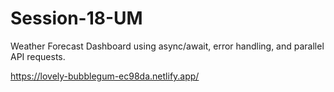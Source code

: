 # Session-18-UM

Weather Forecast Dashboard using async/await, error handling, and parallel API requests.

https://lovely-bubblegum-ec98da.netlify.app/

